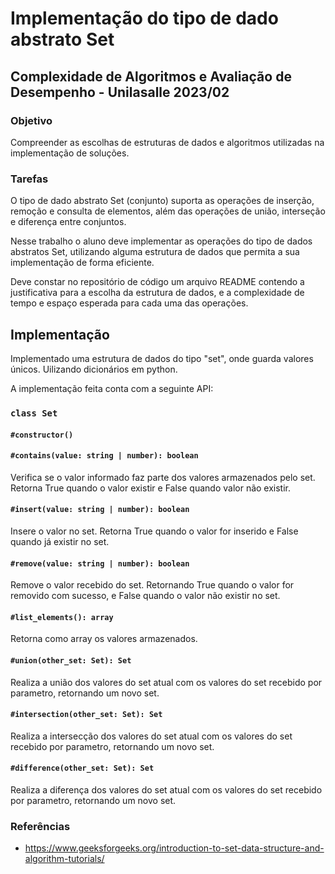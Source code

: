 # Implementação do tipo de dado abstrato Set

## Complexidade de Algoritmos e Avaliação de Desempenho - Unilasalle 2023/02

### Objetivo
Compreender as escolhas de estruturas de dados e algoritmos utilizadas na implementação de soluções.

### Tarefas
O tipo de dado abstrato Set (conjunto) suporta as operações de inserção, remoção e consulta de elementos, além das operações de união, interseção e diferença entre conjuntos.

Nesse trabalho o aluno deve implementar as operações do tipo de dados abstratos Set, utilizando alguma estrutura de dados que permita a sua implementação de forma eficiente.

Deve constar no repositório de código um arquivo README contendo a justificativa para a escolha da estrutura de dados, e a complexidade de tempo e espaço esperada para cada uma das operações.

## Implementação

Implementado uma estrutura de dados do tipo "set", onde guarda valores únicos. Uilizando dicionários em python.

A implementação feita conta com a seguinte API:

### ``class Set``

#### ``#constructor()``

#### ``#contains(value: string | number): boolean``

Verifica se o valor informado faz parte dos valores armazenados pelo set.
Retorna True quando o valor existir e False quando valor não existir.

#### ``#insert(value: string | number): boolean``

Insere o valor no set.
Retorna True quando o valor for inserido e False quando já existir no set.

#### ``#remove(value: string | number): boolean``

Remove o valor recebido do set.
Retornando True quando o valor for removido com sucesso, e False quando o valor não existir no set.

#### ``#list_elements(): array``

Retorna como array os valores armazenados.

#### ``#union(other_set: Set): Set``

Realiza a união dos valores do set atual com os valores do set recebido por parametro, retornando um novo set.

#### ``#intersection(other_set: Set): Set``

Realiza a intersecção dos valores do set atual com os valores do set recebido por parametro, retornando um novo set.

#### ``#difference(other_set: Set): Set``

Realiza a diferença dos valores do set atual com os valores do set recebido por parametro, retornando um novo set.


### Referências

- https://www.geeksforgeeks.org/introduction-to-set-data-structure-and-algorithm-tutorials/
